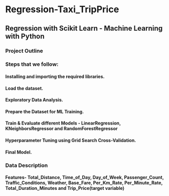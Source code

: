 # Regression-Taxi_TripPrice
## Regression with Scikit Learn - Machine Learning with Python

### Project Outline
### Steps that we follow:

#### Installing and importing the required libraries.
#### Load the dataset.
#### Exploratory Data Analysis.
#### Prepare the Dataset for ML Training.
#### Train & Evaluate different Models - LinearRegression, KNeighborsRegressor and RandomForestRegressor
#### Hyperparameter Tuning using Grid Search Cross-Validation.
#### Final Model.

### Data Description
#### Features- Total_Distance, Time_of_Day, Day_of_Week, Passenger_Count, Traffic_Conditions, Weather, Base_Fare, Per_Km_Rate, Per_Minute_Rate, Total_Duration_Minutes and Trip_Price(target variable)
